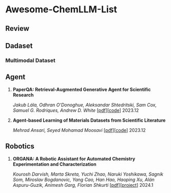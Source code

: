 # Awesome-ChemLLM-List

## Review

## Dadaset

### Multimodal Dataset

## Agent
1. **PaperQA: Retrieval-Augmented Generative Agent for Scientific Research**

   *Jakub Lála, Odhran O'Donoghue, Aleksandar Shtedritski, Sam Cox, Samuel G. Rodriques, Andrew D. White* [[pdf](https://arxiv.org/abs/2312.07559)][[code](https://github.com/whitead/paper-qa)] 2023.12

2. **Agent-based Learning of Materials Datasets from Scientific Literature**

   *Mehrad Ansari, Seyed Mohamad Moosavi* [[pdf](https://arxiv.org/abs/2312.11690)][[code](https://github.com/AI4ChemS/Eunomia)] 2023.12 

## Robotics
1. **ORGANA: A Robotic Assistant for Automated Chemistry Experimentation and Characterization**

   *Kourosh Darvish, Marta Skreta, Yuchi Zhao, Naruki Yoshikawa, Sagnik Som, Miroslav Bogdanovic, Yang Cao, Han Hao, Haoping Xu, Alán Aspuru-Guzik, Animesh Garg, Florian Shkurti* [[pdf](https://arxiv.org/abs/2401.06949)][[project](https://ac-rad.github.io/organa/)] 2024.1
